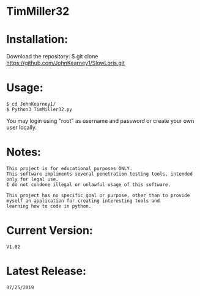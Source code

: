 # TimMiller32
# Installation:

Download the repository:
	$ git clone https://github.com/JohnKearney1/SlowLoris.git


# Usage:
    $ cd JohnKearney1/
    $ Python3 TimMiller32.py
    
You may login using "root" as username and password or create your own user locally.



# Notes:
	This project is for educational purposes ONLY. 
	This software impliments several penetration testing tools, intended only for legal use. 
	I do not condone illegal or unlawful usage of this software.
	
	This project has no specific goal or purpose, other than to provide myself an application for creating interesting tools and 
	learning how to code in python.


# Current Version:
	V1.02
# Latest Release:
	07/25/2019
